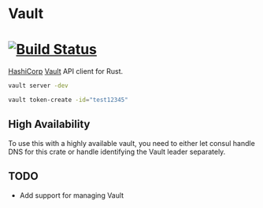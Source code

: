# Vault

# [![Build Status](https://git.cmacinfo.com/chris/vault-rs/badges/master/build.svg)](https://git.cmacinfo.com/chris/vault-rs/builds)

[HashiCorp](https://hashicorp.com/) [Vault](https://www.vaultproject.io) API client for Rust.

```bash
vault server -dev
```

```bash
vault token-create -id="test12345"
```

## High Availability

To use this with a highly available vault, you need to either let consul handle DNS for this crate or handle identifying the Vault leader separately.

## TODO

- Add support for managing Vault
